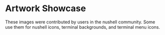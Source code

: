 # Artwork Showcase

These images were contributed by users in the nushell community. Some use them for nushell icons, terminal backgrounds, and terminal menu icons.